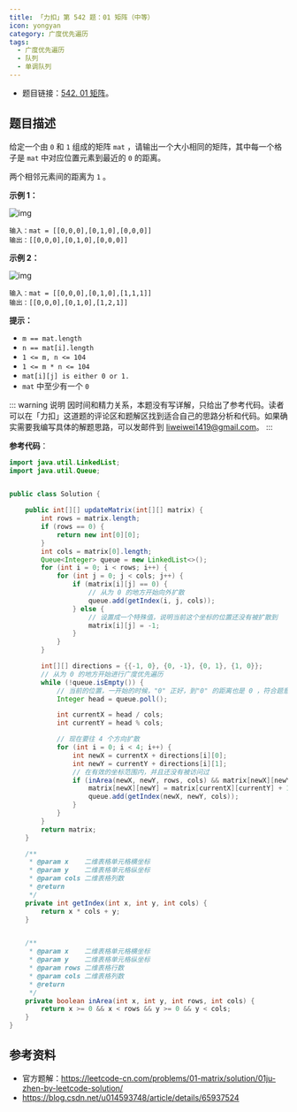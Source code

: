 ```yaml
---
title: 「力扣」第 542 题：01 矩阵（中等）
icon: yongyan
category: 广度优先遍历
tags:
  - 广度优先遍历
  - 队列
  - 单调队列
---
```


+ 题目链接：[542. 01 矩阵](https://leetcode-cn.com/problems/01-matrix/)。

## 题目描述

给定一个由 `0` 和 `1` 组成的矩阵 `mat` ，请输出一个大小相同的矩阵，其中每一个格子是 `mat` 中对应位置元素到最近的 `0` 的距离。

两个相邻元素间的距离为 `1` 。

 

**示例 1：**

![img](https://pic.leetcode-cn.com/1626667201-NCWmuP-image.png)

```
输入：mat = [[0,0,0],[0,1,0],[0,0,0]]
输出：[[0,0,0],[0,1,0],[0,0,0]]
```

**示例 2：**

![img](https://pic.leetcode-cn.com/1626667205-xFxIeK-image.png)

```
输入：mat = [[0,0,0],[0,1,0],[1,1,1]]
输出：[[0,0,0],[0,1,0],[1,2,1]]
```

 **提示：**

- `m == mat.length`
- `n == mat[i].length`
- `1 <= m, n <= 104`
- `1 <= m * n <= 104`
- `mat[i][j] is either 0 or 1.`
- `mat` 中至少有一个 `0 `


::: warning 说明
因时间和精力关系，本题没有写详解，只给出了参考代码。读者可以在「力扣」这道题的评论区和题解区找到适合自己的思路分析和代码。如果确实需要我编写具体的解题思路，可以发邮件到 liweiwei1419@gmail.com。
:::

**参考代码**：

```java
import java.util.LinkedList;
import java.util.Queue;


public class Solution {

    public int[][] updateMatrix(int[][] matrix) {
        int rows = matrix.length;
        if (rows == 0) {
            return new int[0][0];
        }
        int cols = matrix[0].length;
        Queue<Integer> queue = new LinkedList<>();
        for (int i = 0; i < rows; i++) {
            for (int j = 0; j < cols; j++) {
                if (matrix[i][j] == 0) {
                    // 从为 0 的地方开始向外扩散
                    queue.add(getIndex(i, j, cols));
                } else {
                    // 设置成一个特殊值，说明当前这个坐标的位置还没有被扩散到
                    matrix[i][j] = -1;
                }
            }
        }

        int[][] directions = {{-1, 0}, {0, -1}, {0, 1}, {1, 0}};
        // 从为 0 的地方开始进行广度优先遍历
        while (!queue.isEmpty()) {
            // 当前的位置，一开始的时候，"0" 正好，到"0" 的距离也是 0 ，符合题意
            Integer head = queue.poll();

            int currentX = head / cols;
            int currentY = head % cols;

            // 现在要往 4 个方向扩散
            for (int i = 0; i < 4; i++) {
                int newX = currentX + directions[i][0];
                int newY = currentY + directions[i][1];
                // 在有效的坐标范围内，并且还没有被访问过
                if (inArea(newX, newY, rows, cols) && matrix[newX][newY] == -1) {
                    matrix[newX][newY] = matrix[currentX][currentY] + 1;
                    queue.add(getIndex(newX, newY, cols));
                }
            }
        }
        return matrix;
    }

    /**
     * @param x    二维表格单元格横坐标
     * @param y    二维表格单元格纵坐标
     * @param cols 二维表格列数
     * @return
     */
    private int getIndex(int x, int y, int cols) {
        return x * cols + y;
    }


    /**
     * @param x    二维表格单元格横坐标
     * @param y    二维表格单元格纵坐标
     * @param rows 二维表格行数
     * @param cols 二维表格列数
     * @return
     */
    private boolean inArea(int x, int y, int rows, int cols) {
        return x >= 0 && x < rows && y >= 0 && y < cols;
    }
}
```

## 参考资料

+ 官方题解：https://leetcode-cn.com/problems/01-matrix/solution/01ju-zhen-by-leetcode-solution/
+ https://blog.csdn.net/u014593748/article/details/65937524

